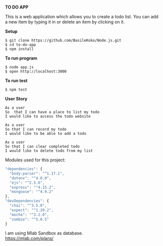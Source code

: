 **TO DO APP**

This is a web application which allows you to create a todo list.
You can add a new item by typing it in or delete an item by clicking on it.


**Setup**
```
$ git clone https://github.com/BasileKoko/Node.js.git
$ cd to-do-app
$ npm install
```
**To run program**
```
$ node app.js
$ open http://localhost:3000
```

**To run test**
```
$ npm test
```

**User Story**
```
As a user
So  that I can have a place to list my todo
I would like to access the todo website
```

```
As a user
So that I can record my todo
I would like to be able to add a todo
```

```
As a user
So that I can clear completed todo
I would like to delete todo from my list
```
Modules used for this project:

```javascript
"dependencies": {
  "body-parser": "^1.17.1",
  "dotenv": "^4.0.0",
  "ejs": "^2.5.6",
  "express": "^4.15.2",
  "mongoose": "^4.9.2"
},
"devDependencies": {
  "chai": "^3.5.0",
  "expect": "^1.20.2",
  "mocha": "^3.2.0",
  "zombie": "^5.0.5"
}
```
I am using Mlab Sandbox as database.  
https://mlab.com/plans/

